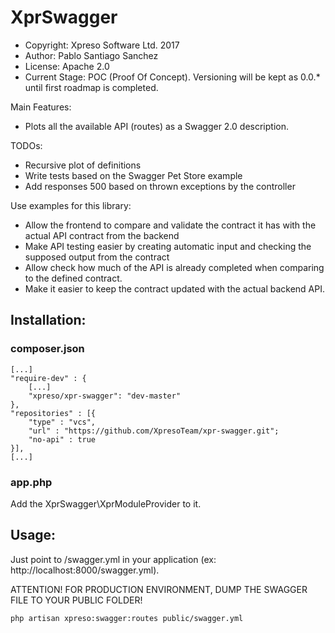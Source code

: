 XprSwagger
=======

- Copyright: Xpreso Software Ltd. 2017
- Author: Pablo Santiago Sanchez
- License: Apache 2.0
- Current Stage: POC (Proof Of Concept). Versioning will be kept as 0.0.* until first roadmap is completed.

Main Features:
- Plots all the available API (routes) as a Swagger 2.0 description.

TODOs:
- Recursive plot of definitions
- Write tests based on the Swagger Pet Store example
- Add responses 500 based on thrown exceptions by the controller

Use examples for this library:
- Allow the frontend to compare and validate the contract it has with the actual API 
  contract from the backend  
- Make API testing easier by creating automatic input and checking the supposed output
  from the contract
- Allow check how much of the API is already completed when comparing to the defined
  contract.
- Make it easier to keep the contract updated with the actual backend API.

## Installation:

### composer.json

    [...]
    "require-dev" : {
        [...]
        "xpreso/xpr-swagger": "dev-master"
    },
    "repositories" : [{
        "type" : "vcs",
        "url" : "https://github.com/XpresoTeam/xpr-swagger.git";
        "no-api" : true
    }],
    [...]
    
### app.php

Add the XprSwagger\XprModuleProvider to it.

## Usage:

Just point to /swagger.yml in your application (ex: http://localhost:8000/swagger.yml). 

ATTENTION! FOR PRODUCTION ENVIRONMENT, DUMP THE SWAGGER FILE TO YOUR PUBLIC FOLDER!

    php artisan xpreso:swagger:routes public/swagger.yml
